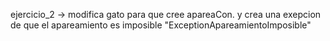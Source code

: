 ejercicio_2 -> modifica gato para que cree apareaCon. y crea una exepcion de que el apareamiento es imposible "ExceptionApareamientoImposible"